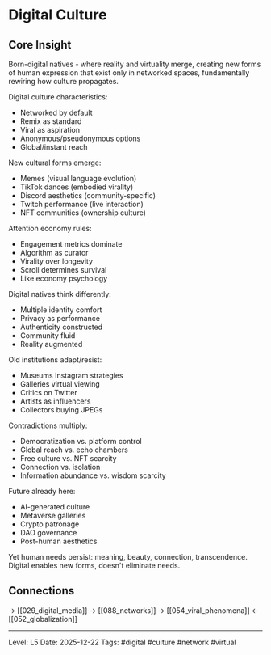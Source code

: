 # Digital Culture

## Core Insight
Born-digital natives - where reality and virtuality merge, creating new forms of human expression that exist only in networked spaces, fundamentally rewiring how culture propagates.

Digital culture characteristics:
- Networked by default
- Remix as standard
- Viral as aspiration
- Anonymous/pseudonymous options
- Global/instant reach

New cultural forms emerge:
- Memes (visual language evolution)
- TikTok dances (embodied virality)
- Discord aesthetics (community-specific)
- Twitch performance (live interaction)
- NFT communities (ownership culture)

Attention economy rules:
- Engagement metrics dominate
- Algorithm as curator
- Virality over longevity
- Scroll determines survival
- Like economy psychology

Digital natives think differently:
- Multiple identity comfort
- Privacy as performance
- Authenticity constructed
- Community fluid
- Reality augmented

Old institutions adapt/resist:
- Museums Instagram strategies
- Galleries virtual viewing
- Critics on Twitter
- Artists as influencers
- Collectors buying JPEGs

Contradictions multiply:
- Democratization vs. platform control
- Global reach vs. echo chambers
- Free culture vs. NFT scarcity
- Connection vs. isolation
- Information abundance vs. wisdom scarcity

Future already here:
- AI-generated culture
- Metaverse galleries
- Crypto patronage
- DAO governance
- Post-human aesthetics

Yet human needs persist: meaning, beauty, connection, transcendence. Digital enables new forms, doesn't eliminate needs.

## Connections
→ [[029_digital_media]]
→ [[088_networks]]
→ [[054_viral_phenomena]]
← [[052_globalization]]

---
Level: L5
Date: 2025-12-22
Tags: #digital #culture #network #virtual